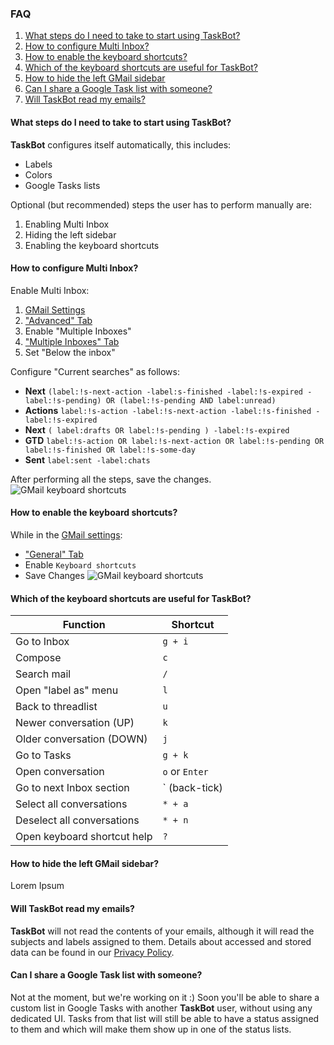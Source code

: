 ### FAQ
1. [What steps do I need to take to start using TaskBot?](/faq/#5)
2. [How to configure Multi Inbox?](/faq/#5)
3. [How to enable the keyboard shortcuts?](/faq/#5)
4. [Which of the keyboard shortcuts are useful for TaskBot?](/faq/#5)
5. [How to hide the left GMail sidebar](/faq/#5)
6. [Can I share a Google Task list with someone?](/faq/#5)
7. [Will TaskBot read my emails?](/faq/#5)

#### What steps do I need to take to start using TaskBot?
**TaskBot** configures itself automatically, this includes:
* Labels
* Colors
* Google Tasks lists

Optional (but recommended) steps the user has to perform manually are:
1. Enabling Multi Inbox
2. Hiding the left sidebar
3. Enabling the keyboard shortcuts

#### How to configure Multi Inbox?
Enable Multi Inbox:
1.  [GMail Settings](https://mail.google.com/mail/u/0/#settings/general)
2.  ["Advanced" Tab](https://mail.google.com/mail/u/0/#settings/labs)
3.  Enable "Multiple Inboxes"
4.  ["Multiple Inboxes" Tab](https://mail.google.com/mail/u/0/#settings/lighttlist)
5.  Set "Below the inbox"

Configure "Current searches" as follows:

* **Next** `(label:!s-next-action -label:s-finished -label:!s-expired -label:!s-pending) OR (label:!s-pending AND label:unread)`
* **Actions**  `label:!s-action -label:!s-next-action -label:!s-finished -label:!s-expired`
* **Next**  `( label:drafts OR label:!s-pending ) -label:!s-expired`
* **GTD**  `label:!s-action OR label:!s-next-action OR label:!s-pending OR label:!s-finished OR label:!s-some-day`
* **Sent**  `label:sent -label:chats`

After performing all the steps, save the changes.
![GMail keyboard shortcuts](/static/images/gmail-multi-inbox.png)

#### How to enable the keyboard shortcuts?
While in the [GMail settings](https://mail.google.com/mail/u/0/#settings/general):
 - ["General" Tab](https://mail.google.com/mail/u/0/#settings/general)
 - Enable `Keyboard shortcuts`
 - Save Changes
![GMail keyboard shortcuts](/static/images/gmail-keyboard.png)

#### Which of the keyboard shortcuts are useful for TaskBot?

| Function | Shortcut |
|--|--|
| Go to Inbox | `g + i` |
| Compose | `c` |
| Search mail | `/` |
| Open "label as" menu | `l` |
| Back to threadlist | `u` |
| Newer conversation (UP) | `k` |
| Older conversation (DOWN) | `j` |
| Go to Tasks | `g + k` |
| Open conversation | `o` or `Enter` |
| Go to next Inbox section | ` (back-tick) |
| Select all conversations | `* + a` |
| Deselect all conversations | `* + n` |
| Open keyboard shortcut help | `?` 

#### How to hide the left GMail sidebar?
Lorem Ipsum

#### Will TaskBot read my emails?
**TaskBot** will not read the contents of your emails, although it will read the subjects and labels assigned to them. Details about accessed and stored data can be found in our [Privacy Policy](/privacy-policy).

#### Can I share a Google Task list with someone?
Not at the moment, but we're working on it :) Soon you'll be able to share a custom list in Google Tasks with another **TaskBot** user, without using any dedicated UI. Tasks from that list will still be able to have a status assigned to  them and which will make them show up in one of the status lists.
<!--stackedit_data:
eyJoaXN0b3J5IjpbMTI3MTcwMjIyMCwxMTI1NDYyMjIyLC03Mj
c4NjY5OTgsLTExMDIxNDYzMCwyNzk4OTgwNywyMDIyNTg5NDEy
LDE2MTQyMzU0MzAsMTE4NTQyMTUwMl19
-->